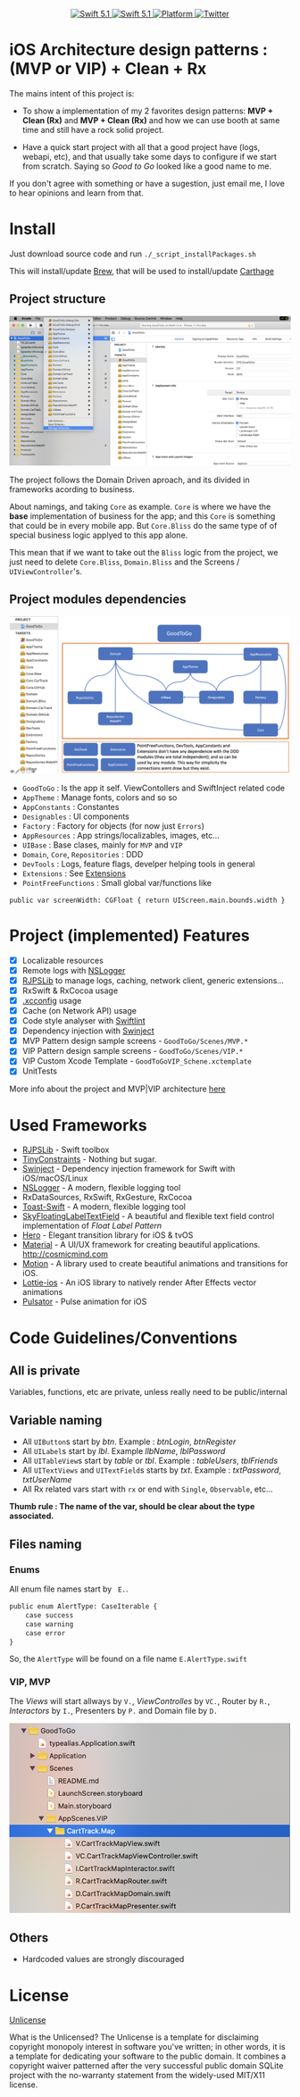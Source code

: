 <p align="center">
   <a href="https://developer.apple.com/swift/">
      <img src="https://img.shields.io/badge/Swift-5.1-orange.svg?style=flat" alt="Swift 5.1">
   </a>
    <a href="https://developer.apple.com/swift/">
      <img src="https://img.shields.io/badge/Xcode-11.4-blue.svg" alt="Swift 5.1">
   </a>
   <a href="">
      <img src="https://img.shields.io/cocoapods/p/ValidatedPropertyKit.svg?style=flat" alt="Platform">
   </a>
   <a href="https://twitter.com/ricardo_psantos/">
      <img src="https://img.shields.io/badge/Twitter-@ricardo_psantos-blue.svg?style=flat" alt="Twitter">
   </a>
</p>


# iOS Architecture design patterns : (MVP or VIP) + Clean + Rx

The mains intent of this project is:

* To show a implementation of my 2 favorites design patterns: __MVP + Clean (Rx)__ and __MVP + Clean (Rx)__ and how we can use booth at same time and still have a rock solid project. 

* Have a quick start project with all that a good project have (logs, webapi, etc), and that usually take some days to configure if we start from scratch. Saying so _Good to Go_ looked like a good name to me.

If you don't agree with something or have a sugestion, just email me, I love to hear opinions and learn from that.

# Install

Just download source code and run  `./_script_installPackages.sh`

This will install/update [Brew](https://brew.sh/), that will be used to install/update [Carthage](https://github.com/Carthage/Carthage)

## Project structure

![Preview](__Documents__/ReadmeImages/readme_3.png)

The project follows the Domain Driven aproach, and its divided in frameworks acording to business.

About namings, and taking `Core` as example. `Core` is where we have the __base__ implementation of business for the app; and this `Core` is something that could be in every mobile app. But `Core.Bliss` do the same type of  of special business logic applyed to this app alone.  

This mean that if we want to take out the `Bliss` logic from the project, we just need to delete `Core.Bliss`, `Domain.Bliss` and the Screens / `UIViewController`'s.

## Project modules dependencies

![Preview](__Documents__/ReadmeImages/readme_4.png)

* `GoodToGo` : Is the app it self. ViewContollers and SwiftInject related code
* `AppTheme` : Manage fonts, colors and so so
* `AppConstants` : Constantes
* `Designables` : UI components
* `Factory` : Factory for objects (for now just `Errors`)
* `AppResources` : App strings/localizables, images, etc...
* `UIBase` : Base clases, mainly for `MVP` and `VIP`
* `Domain`, `Core`, `Repositories` : DDD
* `DevTools` : Logs, feature flags, develper helping tools in general
* `Extensions` : See [Extensions](https://docs.swift.org/swift-book/LanguageGuide/Extensions.html)
* `PointFreeFunctions` : Small global var/functions like

 ```
 public var screenWidth: CGFloat { return UIScreen.main.bounds.width }
 ```


# Project (implemented) Features

- [x] Localizable resources
- [x] Remote logs with [NSLogger](https://github.com/fpillet/NSLogger)
- [x] [RJPSLib](https://github.com/ricardopsantos/RJPSLib) to manage logs, caching, network client, generic extensions...
- [x] RxSwift & RxCocoa usage
- [x] [.xcconfig](https://nshipster.com/xcconfig/) usage
- [x] Cache (on Network API) usage
- [x] Code style analyser with [Swiftlint](https://github.com/realm/SwiftLint)
- [x] Dependency injection with [Swinject](https://github.com/Swinject/Swinject)
- [x] MVP Pattern design sample screens - `GoodToGo/Scenes/MVP.*`
- [x] VIP Pattern design sample screens - `GoodToGo/Scenes/VIP.*`
- [x] VIP Custom Xcode Template - `GoodToGoVIP_Schene.xctemplate`
- [x] UnitTests

More info about the project and MVP|VIP architecture [here](https://github.com/ricardopsantos/RJPS_MVPCleanRx/tree/master/__Documents__/Arquitecture)
 
# Used Frameworks

 * [RJPSLib](https://github.com/ricardopsantos/RJPSLib) - Swift toolbox
 * [TinyConstraints](https://github.com/roberthein/TinyConstraints) - Nothing but sugar.
 * [Swinject](https://github.com/Swinject/Swinject) - Dependency injection framework for Swift with iOS/macOS/Linux
 * [NSLogger](https://github.com/fpillet/NSLogger) - A modern, flexible logging tool
 * RxDataSources, RxSwift, RxGesture, RxCocoa
 * [Toast-Swift](https://github.com/scalessec/Toast-Swift) - A modern, flexible logging tool
 * [SkyFloatingLabelTextField](https://github.com/Skyscanner/SkyFloatingLabelTextField) - A beautiful and flexible text field control implementation of _Float Label Pattern_
 * [Hero](https://github.com/HeroTransitions/Hero) - Elegant transition library for iOS & tvOS
 * [Material](https://github.com/CosmicMind/Material) - A UI/UX framework for creating beautiful applications. http://cosmicmind.com
 * [Motion](https://github.com/CosmicMind/Motion) - A library used to create beautiful animations and transitions for iOS. 
 * [Lottie-ios](https://github.com/airbnb/lottie-ios) - An iOS library to natively render After Effects vector animations
 * [Pulsator](https://github.com/shu223/Pulsator/) - Pulse animation for iOS

# Code Guidelines/Conventions

## All is private

Variables, functions, etc are private, unless really need to be public/internal

## Variable naming

* All `UIButton`s start by _btn_. Example : _btnLogin_, _btnRegister_
* All `UILabel`s start by _lbl_. Example _llbName_, _lblPassword_
* All `UITableView`s start by _table_ or _tbl_. Example : _tableUsers_, _tblFriends_
* All `UITextViews` and `UITextField`s starts by _txt_. Example : _txtPassword_, _txtUserName_
* All Rx related vars start with `rx` or end with `Single`, `Observable`, etc...

__Thumb rule : The name of the var, should be clear about the type associated.__

## Files naming

### Enums 

All enum file names start by ` E.`.

```
public enum AlertType: CaseIterable {
    case success
    case warning
    case error
}
```

So, the `AlertType` will be found on a file name `E.AlertType.swift`
 
### VIP, MVP

The _Views_ will start allways by `V.`, _ViewControlles_ by `VC.`, Router by `R.`, _Interactors_ by `I.`, Presenters by `P.` and Domain file by `D.` 

![Preview](__Documents__/ReadmeImages/readme_5.png)

## Others

* Hardcoded values are strongly discouraged

# License

[Unlicense](http://unlicense.org)

What is the Unlicensed?
The Unlicense is a template for disclaiming copyright monopoly interest in software you've written; in other words, it is a template for dedicating your software to the public domain. It combines a copyright waiver patterned after the very successful public domain SQLite project with the no-warranty statement from the widely-used MIT/X11 license.
